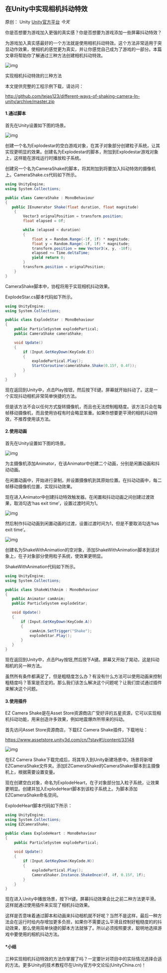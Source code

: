 ## 在Unity中实现相机抖动特效

原创： Unity [Unity官方平台](javascript:void(0);) *今天*

你是否想要为游戏加入更强的真实感？你是否想要为游戏添加一些屏幕抖动特效？

为游戏加入真实感最好的一个方法就是使用相机抖动特效。这个方法非常适用于突显动作效果，使相机的感觉更为真实，并让你感觉自己成为了游戏的一部分。本篇文章将帮助你了解通过三种方法创建相机抖动特效。

![img](/Resources/001_相机抖动.gif)

实现相机抖动特效的三种方法

本文提供完整的工程示例下载，请访问：

http://github.com/tejas123/different-ways-of-shaking-camera-In-unity/archive/master.zip

#### 1.通过脚本

首先在Unity设置如下图的场景。

![img](/Resources/001_scence.webp)

创建一个名为Explodestar的空白游戏对象，在其子对象部分创建粒子系统，让其实现更明显的效果。创建名为Explodestar的脚本，附加到Explodestar游戏对象上，这样能在游戏运行时播放粒子系统。

创建另一个名为CameraShake的脚本，将其附加到将要加入抖动特效的摄像机上。CameraShake.cs代码如下所示。

```C#
using UnityEngine;
using System.Collections;

public class CameraShake : MonoBehaviour
{
   public IEnumerator Shake(float duration, float magnitude)
    {
        Vector3 orignalPosition = transform.position;
        float elapsed = 0f;

        while (elapsed < duration)
        {
            float x = Random.Range(-1f, 1f) * magnitude;
            float y = Random.Range(-1f, 1f) * magnitude;
            transform.position = new Vector3(x, y, -10f);
            elapsed += Time.deltaTime;
            yield return 0;
        }
        transform.position = orignalPosition;
    }
}
```

CameraShake脚本中，协程将用于实现相机抖动效果。

ExplodeStar.cs脚本代码如下所示。    

```c#
using UnityEngine;
using System.Collections;

public class ExplodeStar : MonoBehaviour
{
    public ParticleSystem explodePartical;
    public CameraShake cameraShake;

    void Update()
    {
        if (Input.GetKeyDown(KeyCode.E))
        {
            explodePartical.Play();
            StartCoroutine(cameraShake.Shake(0.15f, 0.4f));
        }
    }
}
```


现在返回到Unity中，点击Play按钮，然后按下E键。屏幕就开始抖动了。这是一个实现抖动相机非常简单快捷的方法。

但是该方法不会以任何方式旋转摄像机，而且也无法控制粗糙度。该方法只会在每帧移动摄像机，而且使用协程有时会略显笨重。如果你想要更平滑的相机抖动特效，不推荐使用该方法。

#### 2.使用动画

首先在Unity设置如下图的场景。

![img](/Resources/001_scence2.webp)

为主摄像机添加Animator，在该Animator中创建二个动画，分别是闲置动画和抖动动画。

在闲置动画中，开始进行录制，并设置摄像机到其原始位置。在抖动动画中，每二帧移动摄像机位置，实现抖动效果。

 

现在进入Animator中创建抖动特效触发器。在闲置和抖动动画之间创建过渡效果，取消勾选‘has exit time’，设置过渡时间为1。

![img](/Resources/001_animator.webp)

然后制作抖动动画到闲置动画的过渡，设置过渡时间为1，但是不要取消勾选‘has exit time’。

![img](/Resources/001_animator2.webp)

创建名为ShakeWithAnimation的空对象，添加ShakeWithAnimation脚本到该对象上，在子对象部分使用粒子系统，使效果更明显。

ShakeWithAnimation代码如下所示。

```C#
using UnityEngine;
using System.Collections;

public class ShakeWithAnim : MonoBehaviour
{
   public Animator camAnim;
   public ParticleSystem explodeStar;

   void Update()
   {
       if (Input.GetKeyDown(KeyCode.A))
       {
           camAnim.SetTrigger("Shake");
           explodeStar.Play();
       }
   }
}
```



现在返回到Unity中，点击Play按钮,然后按下A键。屏幕又开始了晃动，这是抖动相机的另一种方法。

 

虽然所有条件都满足了，但是粗糙度怎么办？有没有什么方法可以使用动画来控制粗糙度吗？答案是否定的。那么我们该怎么解决这个问题呢？让我们尝试通过插件来解决这个问题。

#### 3.使用插件

EZ Camera Shake是在Asset Store资源商店广受好评的五星资源，它可以实现相机抖动功能，用来创造许多效果，例如地震爆炸所带来的抖动。

 

首先访问Asset Store资源商店，下载EZ Camera Shake插件，下载地址：

https://www.assetstore.unity3d.com/cn/?stay#!/content/33148

 

![img](/Resources/001_EzShake.webp)

在EZ Camera Shake下载完成后，将其导入到Unity新建场景中。场景将新增EZCameraShake文件夹。添加EZCameraShake的CameraShaker脚本到主摄像机上，根据需要设置变量。

 

现在创建空白对象，命名为ExplodeHeart，在子对象部分加入粒子系统，让效果更明显。创建并加入ExplodeHeart脚本到该粒子系统上。为脚本添加EZCameraShake命名空间。

ExplodeHeart脚本代码如下所示：

```C#
using UnityEngine;
using System.Collections;
using EZCameraShake;

public class ExplodeHeart : MonoBehaviour
{
    public ParticleSystem explodePartical;
    
    void Update()
    {
        if (Input.GetKeyDown(KeyCode.H))
        {
            explodePartical.Play();
            CameraShaker.Instance.ShakeOnce(4f, 4f, 0.15f, 1f);
        }
    }
}
```



现在进入Unity中播放场景，按下H键。屏幕抖动效果会比之前二种方法更平滑。这样就通过使用插件来实现了相机抖动效果。

这样是否意味着通过脚本和动画来抖动相机就不好呢？当然不是这样，最后一种方法会在运行时给内存增加更多负担，如果你不需要这么平滑且控制好粗糙度的的抖动效果，那么使用简单快捷的脚本方法就够了。所以必须按照要求，聪明地选择游戏中要使用的相机抖动方法。

#### *小结

三种实现相机抖动特效的方法你掌握了吗？一定要针对项目中的实际情况选择合适的方法。更多Unity的技术教程尽在Unity官方中文论坛(UnityChina.cn)！